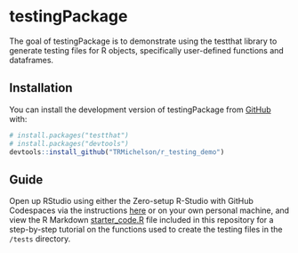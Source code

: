 
# testingPackage

<!-- badges: start -->
<!-- badges: end -->

The goal of testingPackage is to demonstrate using the testthat library to generate testing files for R objects, specifically user-defined functions and dataframes.

## Installation

You can install the development version of testingPackage from [GitHub](https://github.com/) with:

``` r
# install.packages("testthat")
# install.packages("devtools")
devtools::install_github("TRMichelson/r_testing_demo")
```

## Guide

Open up RStudio using either the Zero-setup R-Studio with GitHub Codespaces via the instructions [here](https://github.com/BD-STEP-Tutorials/r_testing_demo/blob/main/README.md) or on your own personal machine, and view the R Markdown [starter_code.R](https://github.com/TRMichelson/r_testing_demo/blob/main/starter_code.Rmd) file included in this repository for a step-by-step tutorial on the functions used to create the testing files in the `/tests` directory.  
